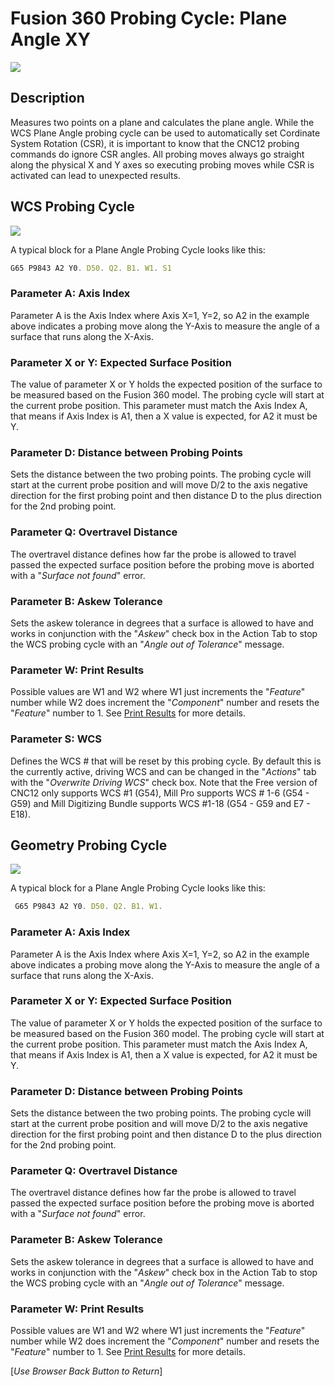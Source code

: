 # Fusion 360 Probing Cycle: Plane Angle XY 


![](/images/fp011.PNG)


## Description
Measures two points on a plane and calculates the plane angle. 
While the WCS Plane Angle probing cycle can be used to automatically set Cordinate System Rotation (CSR), it is important to know that the CNC12 probing commands do ignore CSR angles. 
All probing moves always go straight along the physical X and Y axes so executing probing moves while CSR is activated can lead to unexpected results.

## WCS Probing Cycle

![](/images/fp030.PNG)

A typical block for a Plane Angle Probing Cycle looks like this:

```javascript
G65 P9843 A2 Y0. D50. Q2. B1. W1. S1
```
### Parameter A: Axis Index
Parameter A is the Axis Index where Axis X=1, Y=2, so A2 in the example above indicates a probing move along the Y-Axis to measure the angle of a surface that runs along the X-Axis.

### Parameter X or Y: Expected Surface Position 
The value of parameter X or Y holds the expected position of the surface to be measured based on the Fusion 360 model. The probing cycle will start at the current probe position.
This parameter must match the Axis Index A, that means if Axis Index is A1, then a X value is expected, for A2 it must be Y.

### Parameter D: Distance between Probing Points
Sets the distance between the two probing points. 
The probing cycle will start at the current probe position and will move D/2 to the axis negative direction for the first probing point and then distance D to the plus direction for the 2nd probing point.

### Parameter Q: Overtravel Distance
The overtravel distance defines how far the probe is allowed to travel passed the expected surface position before the probing move is aborted with a "*Surface not found*" error.

### Parameter B: Askew Tolerance
Sets the askew tolerance in degrees that a surface is allowed to have and works in conjunction with the "*Askew*" check box in the Action Tab to stop the WCS probing cycle with an "*Angle out of Tolerance*" message.

### Parameter W: Print Results
Possible values are W1 and W2 where W1 just increments the "*Feature*" number while W2 does increment the "*Component*" number and resets the "*Feature*" number to 1.
See [Print Results](ProbePrintResults.md) for more details.

### Parameter S: WCS #
Defines the WCS # that will be reset by this probing cycle. 
By default this is the currently active, driving WCS and can be changed in the "*Actions*" tab with the "*Overwrite Driving WCS*" check box. 
Note that the Free version of CNC12 only supports WCS #1 (G54), Mill Pro supports WCS # 1-6 (G54 - G59) and Mill Digitizing Bundle supports WCS #1-18 (G54 - G59 and E7 - E18).

## Geometry Probing Cycle

![](/images/fp031.PNG)

A typical block for a Plane Angle Probing Cycle looks like this:

```javascript
 G65 P9843 A2 Y0. D50. Q2. B1. W1.
```
### Parameter A: Axis Index
Parameter A is the Axis Index where Axis X=1, Y=2, so A2 in the example above indicates a probing move along the Y-Axis to measure the angle of a surface that runs along the X-Axis.

### Parameter X or Y: Expected Surface Position 
The value of parameter X or Y holds the expected position of the surface to be measured based on the Fusion 360 model. The probing cycle will start at the current probe position.
This parameter must match the Axis Index A, that means if Axis Index is A1, then a X value is expected, for A2 it must be Y.

### Parameter D: Distance between Probing Points
Sets the distance between the two probing points. 
The probing cycle will start at the current probe position and will move D/2 to the axis negative direction for the first probing point and then distance D to the plus direction for the 2nd probing point.

### Parameter Q: Overtravel Distance
The overtravel distance defines how far the probe is allowed to travel passed the expected surface position before the probing move is aborted with a "*Surface not found*" error.

### Parameter B: Askew Tolerance
Sets the askew tolerance in degrees that a surface is allowed to have and works in conjunction with the "*Askew*" check box in the Action Tab to stop the WCS probing cycle with an "*Angle out of Tolerance*" message.

### Parameter W: Print Results
Possible values are W1 and W2 where W1 just increments the "*Feature*" number while W2 does increment the "*Component*" number and resets the "*Feature*" number to 1.
See [Print Results](ProbePrintResults.md) for more details.




[*Use Browser Back Button to Return*]